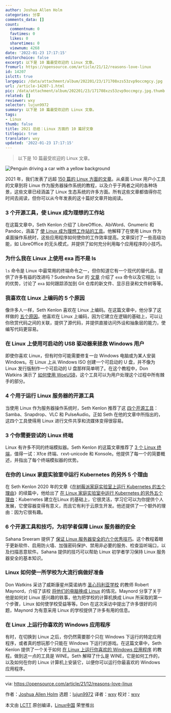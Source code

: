 ```yaml
---
author: Joshua Allen Holm
categories: 分享
comments_data: []
count:
  commentnum: 0
  favtimes: 0
  likes: 0
  sharetimes: 0
  viewnum: 4268
date: '2022-01-23 17:17:15'
editorchoice: false
excerpt: 以下是 10 篇最受欢迎的 Linux 文章。
fromurl: https://opensource.com/article/21/12/reasons-love-linux
id: 14207
islctt: true
largepic: /data/attachment/album/202201/23/171708xzs53zvp9occmgcy.jpg
url: /article-14207-1.html
pic: /data/attachment/album/202201/23/171708xzs53zvp9occmgcy.jpg.thumb.jpg
related: []
reviewer: wxy
selector: lujun9972
summary: 以下是 10 篇最受欢迎的 Linux 文章。
tags:
- Linux
thumb: false
title: 2021 总结：Linux 方面的 10 篇好文章
titlepic: true
translator: wxy
updated: '2022-01-23 17:17:15'
---
```



> 
> 以下是 10 篇最受欢迎的 Linux 文章。
> 
> 
> 


![](/data/attachment/album/202201/23/171708xzs53zvp9occmgcy.jpg "Penguin driving a car with a yellow background")


2021 年，我们发表了远超 [150 篇的 Linux 方面的文章](https://opensource.com/tags/linux)。从桌面 Linux 用户小工具的文章到将 Linux 作为服务器操作系统的教程，以及介乎于两者之间的各种场景，这些文章已经涵盖了 Linux 生态系统的许多方面。所有这些文章都值得你花时间去阅读，但你可以从今年发表的这十篇好文章开始阅读。


### 3 个开源工具，使 Linux 成为理想的工作站


在这篇文章中，Seth Kenlon 介绍了 LibreOffice、AbiWord、Gnumeric 和 Pandoc，涵盖了 [使 Linux 成为理想工作站的工具](/article-13133-1.html)。他解释了在使用 Linux 作为桌面操作系统时，这些应用程序如何使你的工作效率提高。文章探讨了一些高级功能，如 LibreOffice 的无头模式，并提供了如何充分利用每个应用程序的小技巧。


### 为什么我在 Linux 上使用 exa 而不是 ls


`ls` 命令是 Linux 中最常用的终端命令之一，但你知道它有一个现代的替代品，提供了许多有益的改进吗？Sudeshna Sur 的 [文章](/article-13972-1.html) 介绍了 `exa` 命令以及它相比 `ls` 的优势，讨论了 `exa` 如何跟踪添加到 Git 仓库的新文件、显示目录和文件树等等。


### 我喜欢在 Linux 上编码的 5 个原因


像许多人一样，Seth Kenlon 喜欢在 Linux 上编码。在这篇文章中，他分享了这样做的 [五个原因](https://opensource.com/article/21/2/linux-programming)。他喜欢在 Linux 上编码，因为它建立在逻辑的基础上，可以让你欣赏代码之间的关联，提供了源代码，并提供直接访问外设和抽象层的能力，使编写代码更容易。


### 在 Linux 上使用可启动的 USB 驱动器来拯救 Windows 用户


即使你喜欢 Linux，但有时你可能需要修复一台 Windows 电脑或为某人安装 Windows。在 Linux 上从 Windows ISO 创建一个可启动的 U 盘，并不像为 Linux 发行版制作一个可启动的 U 盘那样简单明了。在这个教程中，Don Watkins 演示了 [如何使用 WoeUSB](/article-13143-1.html)，这个工具可以为用户处理这个过程中所有棘手的部分。


### 4 个用于运行 Linux 服务器的开源工具


当使用 Linux 作为服务器操作系统时，Seth Kenlon 推荐了这 [四个开源工具](/article-13192-1.html)： Samba、Snapdrop、VLC 和 PulseAudio。正如 Seth 在他的文章中所指出的，这四个工具使得用 Linux 进行文件共享和流媒体变得很容易。


### 3 个你需要尝试的 Linux 终端


Linux 有许多不同的终端模拟器。Seth Kenlon 的这篇文章推荐了 [3 个 Linux 终端](/article-13186-1.html)，值得一试：Xfce 终端、rxvt-unicode 和 Konsole。他提供了每一个的简要概述，并指出了每个终端模拟器的优势。


### 在你的 Linux 家庭实验室中运行 Kubernetes 的另外 5 个理由


在 Seth Kenlon 2020 年的文章《[在树莓派家庭实验室上运行 Kubernetes 的五个理由](https://opensource.com/article/20/8/kubernetes-raspberry-pi)》的续篇中，他给出了 [在 Linux 家庭实验室中运行 Kubernetes 的另外五个理由](https://opensource.com/article/21/6/kubernetes-linux-homelab)：Kubernetes 建立在Linux 的基础上，它很灵活，学习它可以为你提供个人发展，它使容器变得有意义，而且它有利于云原生开发。他还提供了一个额外的理由：因为它很有趣。


### 6 个开源工具和技巧，为初学者保障 Linux 服务器的安全


Sahana Sreeram 提供了 [保证 Linux 服务器安全的六个优秀技巧](/article-13298-1.html)。这个教程着眼于更新软件、启用防火墙、加强密码保护、禁用非必要的服务、检查监听端口，以及扫描恶意软件。Sahana 提供的技巧可以帮助 Linux 初学者学习保持 Linux 服务器安全的基本知识。


### Linux 如何使一所学校为大流行病做好准备


Don Watkins 采访了威斯康星州莫诺纳市 [圣心玛利亚学校](https://www.ihmcatholicschool.org/) 的教师 Robert Maynord，介绍了该校 [将他们的电脑换成 Linux](https://opensource.com/article/21/5/linux-school-servers) 的情况。Maynord 分享了关于他是如何对 Linux 感兴趣的轶事，他为把学校的计算机换成 Linux 所采取的第一个步骤，Linux 如何使学校受益等等。Don 在这次采访中提出了许多很好的问题，Maynord 为有意采用 Linux 的学校提供了许多有用的信息。


### 在 Linux 上运行你喜欢的 Windows 应用程序


有时，在切换到 Linux 之后，你仍然需要那个只在 Windows 下运行的特定应用程序，或者真的想玩那个只能在 Windows 下运行的游戏。在这篇文章中，Seth Kenlon 提供了一个关于如何 [在 Linux 上运行你喜欢的 Windows 应用程序](/article-13184-1.html) 的教程。做到这一点的工具是 WINE。Seth 解释了什么是 WINE，它是如何工作的，以及如何在你的 Linux 计算机上安装它，以便你可以运行你最喜欢的 Windows 应用程序。




---


via: <https://opensource.com/article/21/12/reasons-love-linux>


作者：[Joshua Allen Holm](https://opensource.com/users/holmja) 选题：[lujun9972](https://github.com/lujun9972) 译者：[wxy](https://github.com/wxy) 校对：[wxy](https://github.com/wxy)


本文由 [LCTT](https://github.com/LCTT/TranslateProject) 原创编译，[Linux中国](https://linux.cn/) 荣誉推出